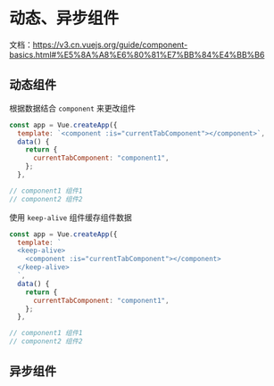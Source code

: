 # 动态、异步组件

文档：https://v3.cn.vuejs.org/guide/component-basics.html#%E5%8A%A8%E6%80%81%E7%BB%84%E4%BB%B6

## 动态组件

根据数据结合 `component` 来更改组件

```js
const app = Vue.createApp({
  template: `<component :is="currentTabComponent"></component>`,
  data() {
    return {
      currentTabComponent: "component1",
    };
  },

// component1 组件1
// component2 组件2
```

使用 `keep-alive` 组件缓存组件数据

```js
const app = Vue.createApp({
  template: `
  <keep-alive>
    <component :is="currentTabComponent"></component>
  </keep-alive>
  `,
  data() {
    return {
      currentTabComponent: "component1",
    };
  },

// component1 组件1
// component2 组件2
```

## 异步组件

```js

```